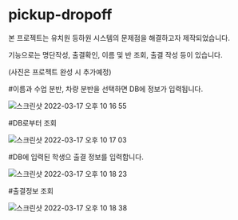 # pickup-dropoff

본 프로젝트는 유치원 등하원 시스템의 문제점을 해결하고자 제작되었습니다.

기능으로는 명단작성, 출결확인, 이름 및 반 조회, 출결 작성 등이 있습니다.

(사진은 프로젝트 완성 시 추가예정)

#이름과 수업 분반, 차량 분반을 선택하면 DB에 정보가 입력됩니다.

![스크린샷 2022-03-17 오후 10 16 55](https://user-images.githubusercontent.com/87864058/158817035-4c80fb2c-65da-4a62-9b25-eac7fd31c9cd.png)

#DB로부터 조회

![스크린샷 2022-03-17 오후 10 17 03](https://user-images.githubusercontent.com/87864058/158817078-d22816f5-55bc-4f62-b870-b3798d1cac97.png)

#DB에 입력된 학생으 출결 정보를 입력합니다.

![스크린샷 2022-03-17 오후 10 18 23](https://user-images.githubusercontent.com/87864058/158817113-b11b36d2-8a33-4b32-96f0-f5855018b51c.png)

#출결정보 조회

![스크린샷 2022-03-17 오후 10 18 38](https://user-images.githubusercontent.com/87864058/158817137-547930cb-e830-4a49-9862-9d037a275ae2.png)
